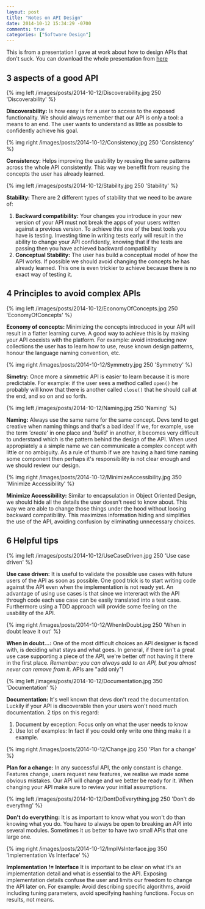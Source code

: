 ```yaml
---
layout: post
title: "Notes on API Design"
date: 2014-10-12 15:34:29 -0700
comments: true
categories: ["Software Design"]
---
```

This is from a presentation I gave at work about how to design APIs that don't suck. You can download the whole presentation from [here][1]

<!-- more -->

## 3 aspects of a good API

{% img left /images/posts/2014-10-12/Discoverability.jpg 250 'Discoverability' %} 

**Discoverability:** Is how easy is for a user to access to the exposed functionality. We should always remember that our API is only a tool: a means to an end. The user wants to understand as little as possible to confidently achieve his goal.

{% img right /images/posts/2014-10-12/Consistency.jpg 250 'Consistency' %} 
<br>

**Consistency:** Helps improving the usability by reusing the same patterns across the whole API consistently. This way we beneffit from reusing the concepts the user has already learned.

{% img left /images/posts/2014-10-12/Stability.jpg 250 'Stability' %} 

**Stability:** There are 2 different types of stability that we need to be aware of:

1. **Backward compatibility:** Your changes you introduce in your new version of your API must not break the apps of your users written against a previous version. To achieve this one of the best tools you have is testing. Investing time in writing tests early will result in the ability to change your API confidently, knowing that if the tests are passing then you have achieved backward compatibility
2. **Conceptual Stability:** The user has build a conceptual model of how the API works. If possible we should avoid changing the concepts he has already learned. This one is even trickier to achieve because there is no exact way of testing it. 

## 4 Principles to avoid complex APIs

{% img left /images/posts/2014-10-12/EconomyOfConcepts.jpg 250 'EconomyOfConcepts' %} 

**Economy of concepts:** Minimizing the concepts introduced in your API will result in a flatter learning curve. A good way to achieve this is by making your API coexists with the platform. For example: avoid introducing new collections the user has to learn how to use, reuse known design patterns, honour the language naming convention, etc.

{% img right /images/posts/2014-10-12/Symmetry.jpg 250 'Symmetry' %} 

**Simetry:** Once more a simmetric API is easier to learn because it is more predictable. For example: if the user sees a method called `open()` he probably will know that there is another called `close()` that he should call at the end, and so on and so forth.

{% img left /images/posts/2014-10-12/Naming.jpg 250 'Naming' %} 

**Naming:** Always use the same name for the same concept. Devs tend to get creative when naming things and that's a bad idea! If we, for example, use the term *'create'* in one place and *'build'* in another, it becomes very difficult to understand which is the pattern behind the design of the API. When used appropiately a a simple name we can communicate a complex concept with little or no ambiguity. As a rule of thumb if we are having a hard time naming some component then perhaps it's responsibility is not clear enough and we should review our design.

{% img right /images/posts/2014-10-12/MinimizeAccessibility.jpg 350 'Minimize Accessibility' %} 

**Minimize Accessibility:** Similar to encapsulation in Object Oriented Design, we should hide all the details the user doesn't need to know about. This way we are able to change those things under the hood without loosing backward compatibility. This maximizes information hiding and simplifies the use of the API, avoiding confusion by eliminating unnecessary choices.

## 6 Helpful tips

{% img left /images/posts/2014-10-12/UseCaseDriven.jpg 250 'Use case driven' %} 

**Use case driven:** It is useful to validate the possible use cases with future users of the API as soon as possible. One good trick is to start writing code against the API even when the implementation is not ready yet. 
An advantage of using use cases is that since we intereract with the API through code each use case can be easily translated into a test case. Furthermore using a TDD approach will provide some feeling on the usability of the API.

{% img right /images/posts/2014-10-12/WhenInDoubt.jpg 250 'When in doubt leave it out' %} 

**When in doubt...:** One of the most difficult choices an API designer is faced with, is deciding what stays and what goes. In general, if there isn't a great use case supporting a piece of the API, we're better off not having it there in the first place. *Remember: you can always add to an API, but you almost never can remove from it.* APIs are "add only"!

{% img left /images/posts/2014-10-12/Documentation.jpg 350 'Documentation' %} 

**Documentation:** It's well known that devs don't read the documentation. Luckily if your API is discoverable then your users won't need much documentation. 2 tips on this regard:

1. Document by exception: Focus only on what the user needs to know
2. Use lot of examples: In fact if you could only write one thing make it a example.

{% img right /images/posts/2014-10-12/Change.jpg 250 'Plan for a change' %} 

**Plan for a change:** In any successful API, the only constant is change. Features change, users request new features, we realise we made some obvious mistakes. Our API will change and we better be ready for it. When changing your API make sure to review your initial assumptions.

{% img left /images/posts/2014-10-12/DontDoEverything.jpg 250 'Don't do everythng' %} 

**Don't do everything:** It is as important to know what you won't do than knowing what you do. You have to always be open to breaking an API into several modules. Sometimes it us better to have two small APIs that one large one.

{% img right /images/posts/2014-10-12/ImplVsInterface.jpg 350 'Implementation Vs Interface' %} 

**Implementation != Interface** It is important to be clear on what it's an implementation detail and what is essential to the API. Exposing implementation details confuse the user and limits our freedom to change the API later on. For example: Avoid describing specific algorithms, avoid including tuning parameters, avoid specifying hashing functions. Focus on results, not means.

[1]:	/downloads/ApiDesignKeynote.zip